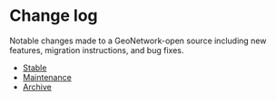 # Change log

Notable changes made to a GeoNetwork-open source including new features, migration instructions, and bug fixes.

-   [Stable](stable.md)
-   [Maintenance](maintenance.md)
-   [Archive](archive.md)
